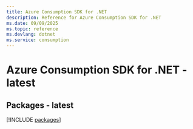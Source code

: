 ```yaml
---
title: Azure Consumption SDK for .NET
description: Reference for Azure Consumption SDK for .NET
ms.date: 09/09/2025
ms.topic: reference
ms.devlang: dotnet
ms.service: consumption
---
```

# Azure Consumption SDK for .NET - latest
## Packages - latest
[!INCLUDE [packages](consumption-index.md)]